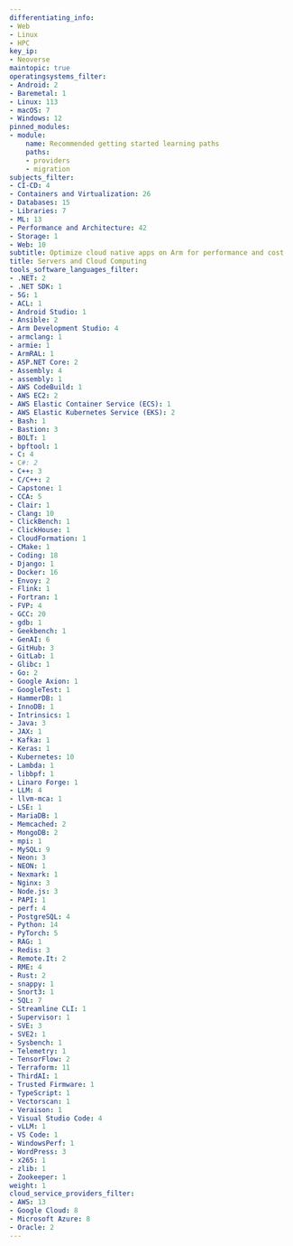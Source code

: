 ```yaml
---
differentiating_info:
- Web
- Linux
- HPC
key_ip:
- Neoverse
maintopic: true
operatingsystems_filter:
- Android: 2
- Baremetal: 1
- Linux: 113
- macOS: 7
- Windows: 12
pinned_modules:
- module:
    name: Recommended getting started learning paths
    paths:
    - providers
    - migration
subjects_filter:
- CI-CD: 4
- Containers and Virtualization: 26
- Databases: 15
- Libraries: 7
- ML: 13
- Performance and Architecture: 42
- Storage: 1
- Web: 10
subtitle: Optimize cloud native apps on Arm for performance and cost
title: Servers and Cloud Computing
tools_software_languages_filter:
- .NET: 2
- .NET SDK: 1
- 5G: 1
- ACL: 1
- Android Studio: 1
- Ansible: 2
- Arm Development Studio: 4
- armclang: 1
- armie: 1
- ArmRAL: 1
- ASP.NET Core: 2
- Assembly: 4
- assembly: 1
- AWS CodeBuild: 1
- AWS EC2: 2
- AWS Elastic Container Service (ECS): 1
- AWS Elastic Kubernetes Service (EKS): 2
- Bash: 1
- Bastion: 3
- BOLT: 1
- bpftool: 1
- C: 4
- C#: 2
- C++: 3
- C/C++: 2
- Capstone: 1
- CCA: 5
- Clair: 1
- Clang: 10
- ClickBench: 1
- ClickHouse: 1
- CloudFormation: 1
- CMake: 1
- Coding: 18
- Django: 1
- Docker: 16
- Envoy: 2
- Flink: 1
- Fortran: 1
- FVP: 4
- GCC: 20
- gdb: 1
- Geekbench: 1
- GenAI: 6
- GitHub: 3
- GitLab: 1
- Glibc: 1
- Go: 2
- Google Axion: 1
- GoogleTest: 1
- HammerDB: 1
- InnoDB: 1
- Intrinsics: 1
- Java: 3
- JAX: 1
- Kafka: 1
- Keras: 1
- Kubernetes: 10
- Lambda: 1
- libbpf: 1
- Linaro Forge: 1
- LLM: 4
- llvm-mca: 1
- LSE: 1
- MariaDB: 1
- Memcached: 2
- MongoDB: 2
- mpi: 1
- MySQL: 9
- Neon: 3
- NEON: 1
- Nexmark: 1
- Nginx: 3
- Node.js: 3
- PAPI: 1
- perf: 4
- PostgreSQL: 4
- Python: 14
- PyTorch: 5
- RAG: 1
- Redis: 3
- Remote.It: 2
- RME: 4
- Rust: 2
- snappy: 1
- Snort3: 1
- SQL: 7
- Streamline CLI: 1
- Supervisor: 1
- SVE: 3
- SVE2: 1
- Sysbench: 1
- Telemetry: 1
- TensorFlow: 2
- Terraform: 11
- ThirdAI: 1
- Trusted Firmware: 1
- TypeScript: 1
- Vectorscan: 1
- Veraison: 1
- Visual Studio Code: 4
- vLLM: 1
- VS Code: 1
- WindowsPerf: 1
- WordPress: 3
- x265: 1
- zlib: 1
- Zookeeper: 1
weight: 1
cloud_service_providers_filter:
- AWS: 13
- Google Cloud: 8
- Microsoft Azure: 8
- Oracle: 2
---
```

